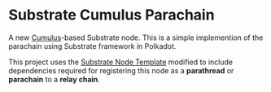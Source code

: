 # Substrate Cumulus Parachain

A new [Cumulus](https://github.com/paritytech/cumulus/)-based Substrate node.
This is a simple implemention of the parachain using Substrate framework in Polkadot.

This project uses the
[Substrate Node Template](https://github.com/substrate-developer-hub/substrate-node-template)
modified to include dependencies required for registering this node as a **parathread** or
**parachain** to a **relay chain**.

